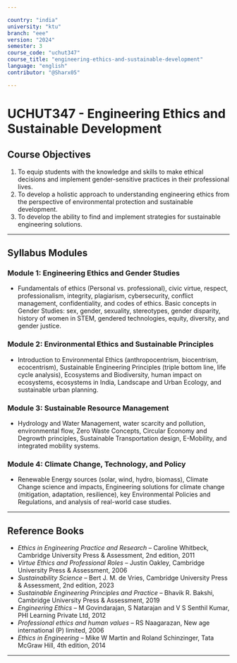 ```yaml
---

country: "india"
university: "ktu"
branch: "eee"
version: "2024"
semester: 3
course_code: "uchut347"
course_title: "engineering-ethics-and-sustainable-development"
language: "english"
contributor: "@Sharx05"

---
```


# UCHUT347 - Engineering Ethics and Sustainable Development

## Course Objectives

1. To equip students with the knowledge and skills to make ethical decisions and implement gender-sensitive practices in their professional lives.
2. To develop a holistic approach to understanding engineering ethics from the perspective of environmental protection and sustainable development.
3. To develop the ability to find and implement strategies for sustainable engineering solutions.

---

## Syllabus Modules

### Module 1: Engineering Ethics and Gender Studies

- Fundamentals of ethics (Personal vs. professional), civic virtue, respect, professionalism, integrity, plagiarism, cybersecurity, conflict management, confidentiality, and codes of ethics. Basic concepts in Gender Studies: sex, gender, sexuality, stereotypes, gender disparity, history of women in STEM, gendered technologies, equity, diversity, and gender justice.

### Module 2: Environmental Ethics and Sustainable Principles

- Introduction to Environmental Ethics (anthropocentrism, biocentrism, ecocentrism), Sustainable Engineering Principles (triple bottom line, life cycle analysis), Ecosystems and Biodiversity, human impact on ecosystems, ecosystems in India, Landscape and Urban Ecology, and sustainable urban planning.

### Module 3: Sustainable Resource Management

- Hydrology and Water Management, water scarcity and pollution, environmental flow, Zero Waste Concepts, Circular Economy and Degrowth principles, Sustainable Transportation design, E-Mobility, and integrated mobility systems.

### Module 4: Climate Change, Technology, and Policy

- Renewable Energy sources (solar, wind, hydro, biomass), Climate Change science and impacts, Engineering solutions for climate change (mitigation, adaptation, resilience), key Environmental Policies and Regulations, and analysis of real-world case studies.

---

## Reference Books

- *Ethics in Engineering Practice and Research* – Caroline Whitbeck, Cambridge University Press & Assessment, 2nd edition, 2011
- *Virtue Ethics and Professional Roles* – Justin Oakley, Cambridge University Press & Assessment, 2006
- *Sustainability Science* – Bert J. M. de Vries, Cambridge University Press & Assessment, 2nd edition, 2023
- *Sustainable Engineering Principles and Practice* – Bhavik R. Bakshi, Cambridge University Press & Assessment, 2019
- *Engineering Ethics* – M Govindarajan, S Natarajan and V S Senthil Kumar, PHI Learning Private Ltd, 2012
- *Professional ethics and human values* – RS Naagarazan, New age international (P) limited, 2006
- *Ethics in Engineering* – Mike W Martin and Roland Schinzinger, Tata McGraw Hill, 4th edition, 2014

---
